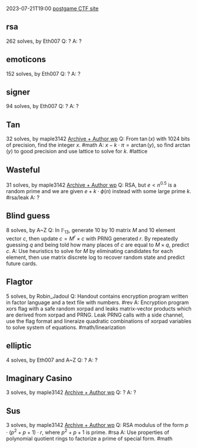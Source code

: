 2023-07-21T19:00
[postgame CTF site](https://2023.imaginaryctf.org/Challenges.html)
## rsa
262 solves, by Eth007
Q: ?
A: ?
## emoticons
152 solves, by Eth007
Q: ?
A: ?

## signer
94 solves, by Eth007
Q: ?
A: ?

## Tan
32 solves, by maple3142
[Archive + Author wp](https://github.com/maple3142/My-CTF-Challenges/blob/master/ImaginaryCTF%202023/Tan)
Q: From $\tan(x)$ with 1024 bits of precision, find the integer $x$. #math
A: $x - k \cdot \pi = \arctan(y)$, so find $\arctan(y)$ to good precision and use lattice to solve for $k$. #lattice 

## Wasteful
31 solves, by maple3142
[Archive + Author wp](https://github.com/maple3142/My-CTF-Challenges/blob/master/ImaginaryCTF%202023/Wasteful)
Q: RSA, but $e < n^{0.5}$ is a random prime and we are given $e + k \cdot \phi(n)$ instead with some large prime $k$. #rsa/leak 
A: ?

## Blind guess
8 solves, by A~Z
Q: In $\mathbb{F}_{13}$, generate 10 by 10 matrix $M$ and 10 element vector $c$, then update $c = M^r \times c$ with PRNG generated $r$. By repeatedly guessing $q$ and being told how many places of $c$ are equal to $M \times q$, predict $c$.
A: Use heuristics to solve for $M$ by eliminating candidates for each element, then use matrix discrete log to recover random state and predict future cards.

## Flagtor
5 solves, by Robin_Jadoul
Q: Handout contains encryption program written in factor language and a text file with numbers. #rev 
A: Encryption program xors flag with a safe random xorpad and leaks matrix-vector products which are derived from xorpad and PRNG. Leak PRNG calls with a side channel, use the flag format and lineraize quadratic combinations of xorpad variables to solve system of equations. #math/linearization 

## elliptic
4 solves, by Eth007 and A~Z
Q: ?
A: ?

## Imaginary Casino
3 solves, by maple3142
[Archive + Author wp](https://github.com/maple3142/My-CTF-Challenges/blob/master/ImaginaryCTF%202023/Imaginary%20Casino)
Q: ?
A: ?

## Sus
3 solves, by maple3142
[Archive + Author wp](https://github.com/maple3142/My-CTF-Challenges/blob/master/ImaginaryCTF%202023/Sus)
Q: RSA modulus of the form $p \cdot (p^2 + p + 1) \cdot r$, where $p^2 + p + 1$ is prime. #rsa
A: Use properties of polynomial quotient rings to factorize a prime of special form. #math
